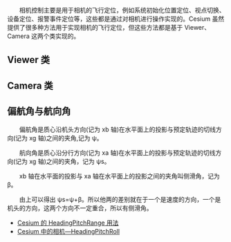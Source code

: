 &emsp;&emsp;相机控制主要是用于相机的飞行定位，例如系统初始化位置定位、视点切换、设备定位、报警事件定位等，这些都是通过对相机进行操作实现的。Cesium 虽然提供了很多种方法用于实现相机的飞行定位，但这些方法都是基于 Viewer、Camera 这两个类实现的。

## Viewer 类

## Camera 类

## 偏航角与航向角

&emsp;&emsp;偏航角是质心沿机头方向(记为 xb 轴)在水平面上的投影与预定轨迹的切线方向(记为 xg 轴)之间的夹角,记为 ψ。

&emsp;&emsp;航向角是质心沿分行方向(记为 xa 轴)在水平面上的投影与预定轨迹的切线方向(记为 xg 轴)之间的夹角，记为 ψs。

&emsp;&emsp;xb 轴在水平面的投影与 xa 轴在水平面上的投影之间的夹角叫侧滑角，记为 β。

&emsp;&emsp;由上可以得出 ψs=ψ+β。所以他两的差别就在于一个是速度的方向，一个是机头的方向，这两个方向不一定重合，所以有侧滑角。

- [Cesium 的 HeadingPitchRange 用法](https://blog.csdn.net/kalinux/article/details/109103784)
- [Cesium 中的相机—HeadingPitchRoll](https://blog.csdn.net/u011575168/article/details/83097894)
